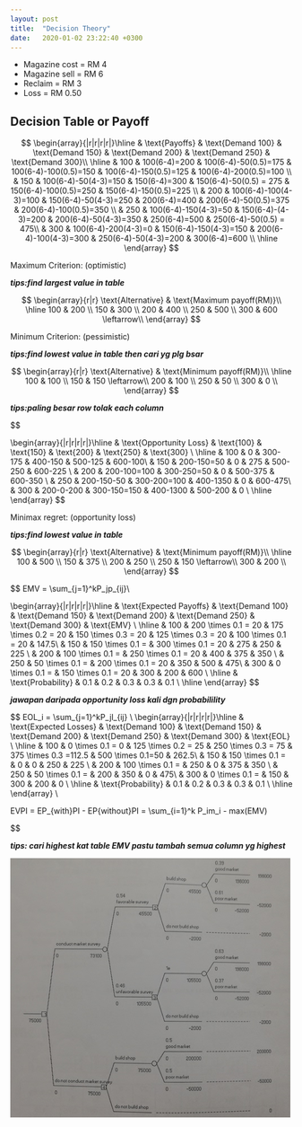 ```yaml
---
layout: post
title:  "Decision Theory"
date:   2020-01-02 23:22:40 +0300
---
```


- Magazine cost = RM 4
- Magazine sell = RM 6
- Reclaim = RM 3
- Loss = RM 0.50

## Decision Table or Payoff
$$
\begin{array}{|r|r|r|r|}\hline
& \text{Payoffs} & \text{Demand 100} & \text{Demand 150} & \text{Demand 200} & \text{Demand 250} & \text{Demand 300}\\ \hline
         & 100 & 100(6-4)=200 & 100(6-4)-50(0.5)=175 & 100(6-4)-100(0.5)=150 & 100(6-4)-150(0.5)=125 & 100(6-4)-200(0.5)=100 \\
         & 150 & 100(6-4)-50(4-3)=150 & 150(6-4)=300 & 150(6-4)-50(0.5) = 275 & 150(6-4)-100(0.5)=250 & 150(6-4)-150(0.5)=225 \\
         & 200 & 100(6-4)-100(4-3)=100 & 150(6-4)-50(4-3)=250 & 200(6-4)=400 & 200(6-4)-50(0.5)=375 & 200(6-4)-100(0.5)=350 \\
         & 250 & 100(6-4)-150(4-3)=50 & 150(6-4)-(4-3)=200 & 200(6-4)-50(4-3)=350 & 250(6-4)=500 & 250(6-4)-50(0.5) = 475\\
         & 300 & 100(6-4)-200(4-3)=0 & 150(6-4)-150(4-3)=150 & 200(6-4)-100(4-3)=300 & 250(6-4)-50(4-3)=200 & 300(6-4)=600 \\ \hline
\end{array}
$$

Maximum Criterion: (optimistic)

***tips:find largest value in table***

$$
\begin{array}{r|r}
\text{Alternative} & \text{Maximum payoff(RM)}\\ \hline
         100 & 200  \\
         150 & 300  \\
         200 & 400  \\
         250 & 500  \\
         300 & 600 \leftarrow\\
\end{array}
$$

Minimum Criterion: (pessimistic)

***tips:find lowest value in table then cari yg plg bsar***

$$
\begin{array}{r|r}
\text{Alternative} & \text{Minimum payoff(RM)}\\ \hline
         100 & 100  \\
         150 & 150  \leftarrow\\
         200 & 100  \\
         250 & 50  \\
         300 & 0 \\
\end{array}
$$

***tips:paling besar row tolak each column***

 $$

\begin{array}{|r|r|r|r|}\hline
& \text{Opportunity Loss} & \text{100} & \text{150} & \text{200} & \text{250} & \text{300} \\ \hline
         & 100 & 0 & 300-175 & 400-150 & 500-125 & 600-100\\
         & 150 & 200-150=50 & 0 & 275 & 500-250 & 600-225 \\
         & 200 & 200-100=100 & 300-250=50 & 0 & 500-375 & 600-350 \\
         & 250 & 200-150-50 & 300-200=100 & 400-1350 & 0 & 600-475\\
         & 300 & 200-0-200  & 300-150=150 & 400-1300 & 500-200 & 0 \\ \hline
\end{array}
$$

Minimax regret: (opportunity loss)

***tips:find lowest value in table***

$$
\begin{array}{r|r}
\text{Alternative} & \text{Minimum payoff(RM)}\\ \hline
         100 & 500  \\
         150 & 375  \\
         200 & 250  \\
         250 & 150 \leftarrow\\
         300 & 200 \\
\end{array}
$$

$$
EMV = \sum_{j=1}^kP_jp_{ij}\\

\begin{array}{|r|r|r|r|}\hline
& \text{Expected Payoffs} & \text{Demand 100} & \text{Demand 150} & \text{Demand 200} & \text{Demand 250} & \text{Demand 300} &  \text{EMV}  \\ \hline
         & 100 & 200 \times 0.1 = 20 & 175 \times 0.2 = 20 & 150 \times 0.3 = 20 & 125 \times 0.3 = 20 & 100 \times 0.1 = 20 & 147.5\\
         & 150 & 150 \times 0.1 = & 300 \times 0.1 = 20 & 275 & 250 & 225 \\
         & 200 & 100 \times 0.1 = & 250 \times 0.1 = 20 & 400 & 375 & 350 \\
         & 250 & 50 \times 0.1 = & 200 \times 0.1 = 20 & 350 & 500 & 475\\
         & 300 & 0 \times 0.1 = & 150 \times 0.1 = 20 & 300 & 200 & 600 \\ \hline
         & \text{Probability} & 0.1 & 0.2 & 0.3 & 0.3 & 0.1 \\ \hline
\end{array}
$$


***jawapan daripada opportunity loss kali dgn probabilility***

$$
EOL_i = \sum_{j=1}^kP_jl_{ij} \\
\begin{array}{|r|r|r|r|}\hline
& \text{Expected Losses} & \text{Demand 100} & \text{Demand 150} & \text{Demand 200} & \text{Demand 250} & \text{Demand 300} &  \text{EOL}  \\ \hline
         & 100 & 0 \times 0.1 = 0 & 125 \times 0.2 = 25 & 250 \times 0.3 = 75 & 375 \times 0.3 =112.5 & 500 \times 0.1=50 & 262.5\\
         & 150 & 150 \times 0.1 = & 0 & 0 & 250 & 225 \\
         & 200 & 100 \times 0.1 = & 250 & 0 & 375 & 350 \\
         & 250 & 50 \times 0.1 = & 200 & 350 & 0 & 475\\
         & 300 & 0 \times 0.1 = & 150 & 300 & 200 & 0 \\ \hline
         & \text{Probability} & 0.1 & 0.2 & 0.3 & 0.3 & 0.1 \\ \hline
\end{array}
\\

EVPI = EP_{with}PI - EP{without}PI = \sum_{i=1}^k P_im_i - max(EMV)

$$

***tips: cari highest kat table EMV pastu tambah semua column yg highest***

![alt text](/assets/tree.jpg)

